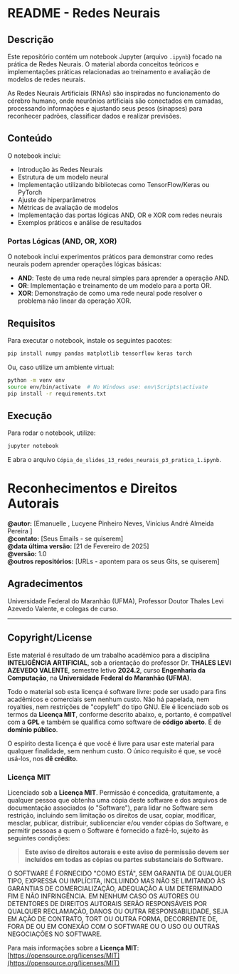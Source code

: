 # README - Redes Neurais

## Descrição
Este repositório contém um notebook Jupyter (arquivo `.ipynb`) focado na prática de Redes Neurais. O material aborda conceitos teóricos e implementações práticas relacionadas ao treinamento e avaliação de modelos de redes neurais.

As Redes Neurais Artificiais (RNAs) são inspiradas no funcionamento do cérebro humano, onde neurônios artificiais são conectados em camadas, processando informações e ajustando seus pesos (sinapses) para reconhecer padrões, classificar dados e realizar previsões.


## Conteúdo
O notebook inclui:
- Introdução às Redes Neurais
- Estrutura de um modelo neural
- Implementação utilizando bibliotecas como TensorFlow/Keras ou PyTorch
- Ajuste de hiperparâmetros
- Métricas de avaliação de modelos
- Implementação das portas lógicas AND, OR e XOR com redes neurais
- Exemplos práticos e análise de resultados

### Portas Lógicas (AND, OR, XOR)
O notebook inclui experimentos práticos para demonstrar como redes neurais podem aprender operações lógicas básicas:
- **AND**: Teste de uma rede neural simples para aprender a operação AND.
- **OR**: Implementação e treinamento de um modelo para a porta OR.
- **XOR**: Demonstração de como uma rede neural pode resolver o problema não linear da operação XOR.

## Requisitos
Para executar o notebook, instale os seguintes pacotes:
```bash
pip install numpy pandas matplotlib tensorflow keras torch
```
Ou, caso utilize um ambiente virtual:
```bash
python -m venv env
source env/bin/activate  # No Windows use: env\Scripts\activate
pip install -r requirements.txt
```

## Execução
Para rodar o notebook, utilize:
```bash
jupyter notebook
```
E abra o arquivo `Cópia_de_slides_13_redes_neurais_p3_pratica_1.ipynb`.

# Reconhecimentos e Direitos Autorais

**@autor:** [Emanuelle    , Lucyene Pinheiro Neves, Vinícius André Almeida Pereira    ]  
**@contato:** [Seus Emails - se quiserem]  
**@data última versão:** [21 de Fevereiro de 2025]  
**@versão:** 1.0  
**@outros repositórios:** [URLs - apontem para os seus Gits, se quiserem]  

## Agradecimentos  
Universidade Federal do Maranhão (UFMA), Professor Doutor Thales Levi Azevedo Valente, e colegas de curso.

---

## Copyright/License  
Este material é resultado de um trabalho acadêmico para a disciplina **INTELIGÊNCIA ARTIFICIAL**, sob a orientação do professor Dr. **THALES LEVI AZEVEDO VALENTE**, semestre letivo **2024.2**, curso **Engenharia da Computação**, na **Universidade Federal do Maranhão (UFMA)**.  

Todo o material sob esta licença é software livre: pode ser usado para fins acadêmicos e comerciais sem nenhum custo. Não há papelada, nem royalties, nem restrições de "copyleft" do tipo GNU. Ele é licenciado sob os termos da **Licença MIT**, conforme descrito abaixo, e, portanto, é compatível com a **GPL** e também se qualifica como software de **código aberto**. É de **domínio público**.  

O espírito desta licença é que você é livre para usar este material para qualquer finalidade, sem nenhum custo. O único requisito é que, se você usá-los, nos **dê crédito**.

### Licença MIT
Licenciado sob a **Licença MIT**. Permissão é concedida, gratuitamente, a qualquer pessoa que obtenha uma cópia deste software e dos arquivos de documentação associados (o "Software"), para lidar no Software sem restrição, incluindo sem limitação os direitos de usar, copiar, modificar, mesclar, publicar, distribuir, sublicenciar e/ou vender cópias do Software, e permitir pessoas a quem o Software é fornecido a fazê-lo, sujeito às seguintes condições:

> **Este aviso de direitos autorais e este aviso de permissão devem ser incluídos em todas as cópias ou partes substanciais do Software.**

O SOFTWARE É FORNECIDO "COMO ESTÁ", SEM GARANTIA DE QUALQUER TIPO, EXPRESSA OU IMPLÍCITA, INCLUINDO MAS NÃO SE LIMITANDO ÀS GARANTIAS DE COMERCIALIZAÇÃO, ADEQUAÇÃO A UM DETERMINADO FIM E NÃO INFRINGÊNCIA. EM NENHUM CASO OS AUTORES OU DETENTORES DE DIREITOS AUTORAIS SERÃO RESPONSÁVEIS POR QUALQUER RECLAMAÇÃO, DANOS OU OUTRA RESPONSABILIDADE, SEJA EM AÇÃO DE CONTRATO, TORT OU OUTRA FORMA, DECORRENTE DE, FORA DE OU EM CONEXÃO COM O SOFTWARE OU O USO OU OUTRAS NEGOCIAÇÕES NO SOFTWARE.

Para mais informações sobre a **Licença MIT**: [https://opensource.org/licenses/MIT](https://opensource.org/licenses/MIT)
